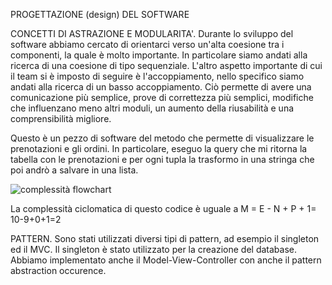 PROGETTAZIONE (design) DEL SOFTWARE

CONCETTI DI ASTRAZIONE E MODULARITA'. 
Durante lo sviluppo del software abbiamo cercato di orientarci verso un'alta coesione tra i componenti, la quale è molto importante. 
In particolare siamo andati alla ricerca di una coesione di tipo sequenziale. L'altro aspetto importante di cui il team si è imposto di seguire è l'accoppiamento, nello specifico siamo andati alla ricerca di un basso accoppiamento. Ciò permette di avere una comunicazione più semplice, prove di correttezza più semplici, modifiche che influenzano meno altri moduli, un aumento della riusabilità e una comprensibilità migliore.


Questo è un pezzo di software del metodo che permette di visualizzare le prenotazioni e gli ordini. In particolare, eseguo la query che mi ritorna la tabella con le prenotazioni e per ogni tupla la trasformo in una stringa che poi andrò a salvare in una lista.

![complessità flowchart](https://user-images.githubusercontent.com/101459546/222957231-861f69b7-a397-4ee1-86e1-fa17520bf00d.png)

La complessità ciclomatica di questo codice è uguale a  M = E - N + P + 1= 10-9+0+1=2


PATTERN. 
Sono stati utilizzati diversi tipi di pattern, ad esempio il singleton ed il MVC. Il singleton è stato utilizzato per la creazione del database.
Abbiamo implementato anche il Model-View-Controller con anche il pattern abstraction occurence.
